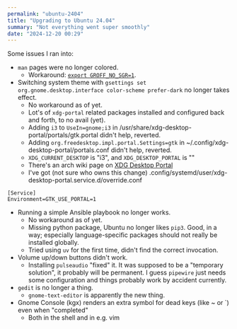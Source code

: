 ```yaml
---
permalink: "ubuntu-2404"
title: "Upgrading to Ubuntu 24.04"
summary: "Not everything went super smoothly"
date: "2024-12-20 00:29"
---
```


Some issues I ran into:

- `man` pages were no longer colored.
  - Workaround: [`export GROFF_NO_SGR=1`](https://bbs.archlinux.org/viewtopic.php?id=287185).
- Switching system theme with `gsettings set org.gnome.desktop.interface color-scheme prefer-dark` no longer takes effect.
  - No workaround as of yet.
  - Lot's of `xdg-portal` related packages installed and configured back and forth, to no avail (yet).
  - Adding `i3` to `UseIn=gnome;i3` in /usr/share/xdg-desktop-portal/portals/gtk.portal didn't help, reverted.
  - Adding `org.freedesktop.impl.portal.Settings=gtk` in ~/.config/xdg-desktop-portal/portals.conf didn't help, reverted.
  - `XDG_CURRENT_DESKTOP` is "i3", and `XDG_DESKTOP_PORTAL` is ""
  - There's an arch wiki page on [XDG Desktop Portal](https://wiki.archlinux.org/title/XDG_Desktop_Portal)
  - I've got (not sure who owns this change) .config/systemd/user/xdg-desktop-portal.service.d/override.conf
```
[Service]
Environment=GTK_USE_PORTAL=1
```
- Running a simple Ansible playbook no longer works.
  - No workaround as of yet.
  - Missing python package, Ubuntu no longer likes `pip3`. Good, in a way; especially language-specific packages should not really be installed globally.
  - Tried using `uv` for the first time, didn't find the correct invocation.
- Volume up/down buttons didn't work.
  - Installing `pulseaudio` "fixed" it. It was supposed to be a "temporary solution", it probably will be permanent. I guess `pipewire` just needs some configuration and things probably work by accident currently.
- `gedit` is no longer a thing.
  - `gnome-text-editor` is apparently the new thing.
- Gnome Console (kgx) renders an extra symbol for dead keys (like ~ or `) even when "completed"
  - Both in the shell and in e.g. vim
